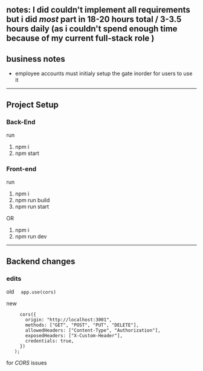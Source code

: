 
notes:  I did couldn't implement all requirements but i did *most* part in 18-20 hours total / 3-3.5 hours daily **(as i couldn't spend enough time because of my current full-stack role )**
---

## business notes
- employee accounts must initialy setup the gate inorder for users to use it


---
## Project Setup
### Back-End
run 
1) npm i   
2) npm start

### Front-end
run
1) npm i
2) npm run build
3) npm run start

OR
1) npm i
2) npm run dev


---

## Backend changes
### edits

 old 
```	  app.use(cors) ```

new
 ```app.use(
      cors({
        origin: "http://localhost:3001",
        methods: ["GET", "POST", "PUT", "DELETE"],
        allowedHeaders: ["Content-Type", "Authorization"],
        exposedHeaders: ["X-Custom-Header"],
        credentials: true,
      })
    );
  ``` 

for *CORS* issues


